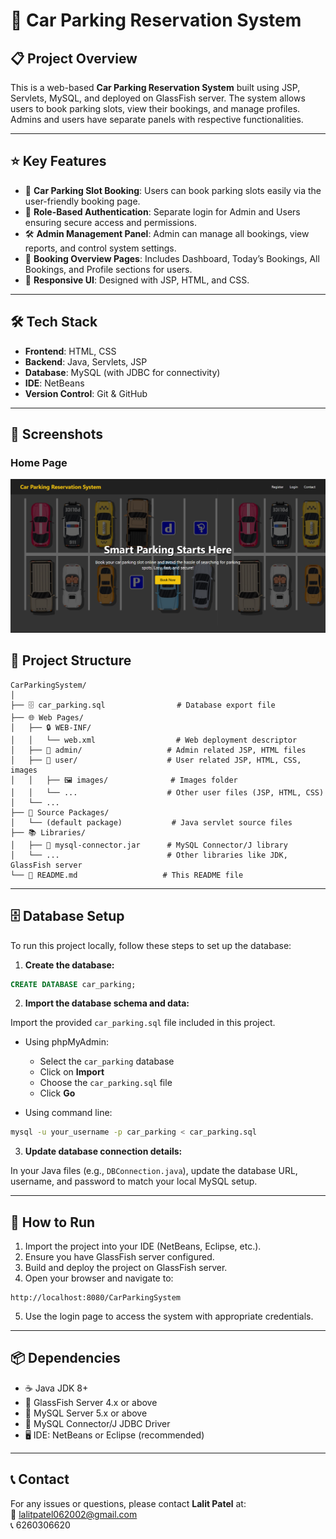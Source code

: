 
# 🚗 Car Parking Reservation System

## 📋 Project Overview
This is a web-based **Car Parking Reservation System** built using JSP, Servlets, MySQL, and deployed on GlassFish server. The system allows users to book parking slots, view their bookings, and manage profiles. Admins and users have separate panels with respective functionalities.

---

## ⭐ Key Features
- 🚗 **Car Parking Slot Booking**: Users can book parking slots easily via the user-friendly booking page.
- 🔐 **Role-Based Authentication**: Separate login for Admin and Users ensuring secure access and permissions.
- 🛠️ **Admin Management Panel**: Admin can manage all bookings, view reports, and control system settings.
- 📅 **Booking Overview Pages**: Includes Dashboard, Today’s Bookings, All Bookings, and Profile sections for users.
- 🎨 **Responsive UI**: Designed with JSP, HTML, and CSS.

---

## 🛠️ Tech Stack

- **Frontend**: HTML, CSS
- **Backend**: Java, Servlets, JSP
- **Database**: MySQL (with JDBC for connectivity)
- **IDE**: NetBeans
- **Version Control**: Git & GitHub

---
## 📸 Screenshots

###  Home Page
![Home Page](https://github.com/LalitPatel06/Car_Parking_Reservation_System/blob/607ca9159cabd160b1cd131b99f73e97c7256c87/Screenshot%202025-06-04%20233638.png)

## 📁 Project Structure

```
CarParkingSystem/
│
├── 🗄️ car_parking.sql                # Database export file
├── 🌐 Web Pages/
│   ├── 🔒 WEB-INF/
│   │   └── web.xml                  # Web deployment descriptor
│   ├── 👤 admin/                   # Admin related JSP, HTML files
│   ├── 👥 user/                    # User related JSP, HTML, CSS, images
│   │   ├── 🖼️ images/              # Images folder
│   │   └── ...                    # Other user files (JSP, HTML, CSS)
│   └── ...                       
├── 📂 Source Packages/
│   └── (default package)           # Java servlet source files
├── 📚 Libraries/
│   ├── 🔌 mysql-connector.jar      # MySQL Connector/J library
│   └── ...                        # Other libraries like JDK, GlassFish server
└── 📄 README.md                   # This README file
```

---

## 🗄️ Database Setup

To run this project locally, follow these steps to set up the database:

1. **Create the database:**

```sql
CREATE DATABASE car_parking;
```

2. **Import the database schema and data:**

Import the provided `car_parking.sql` file included in this project.

- Using phpMyAdmin:  
  - Select the `car_parking` database  
  - Click on **Import**  
  - Choose the `car_parking.sql` file  
  - Click **Go**

- Using command line:

```bash
mysql -u your_username -p car_parking < car_parking.sql
```

3. **Update database connection details:**

In your Java files (e.g., `DBConnection.java`), update the database URL, username, and password to match your local MySQL setup.

---

## 🚀 How to Run

1. Import the project into your IDE (NetBeans, Eclipse, etc.).
2. Ensure you have GlassFish server configured.
3. Build and deploy the project on GlassFish server.
4. Open your browser and navigate to:

```
http://localhost:8080/CarParkingSystem
```

5. Use the login page to access the system with appropriate credentials.

---

## 📦 Dependencies

- ☕ Java JDK 8+
- 🐬 GlassFish Server 4.x or above
- 🐬 MySQL Server 5.x or above
- 🔌 MySQL Connector/J JDBC Driver
- 🖥️ IDE: NetBeans or Eclipse (recommended)

---

## 📞 Contact

For any issues or questions, please contact **Lalit Patel** at:  
📧 lalitpatel062002@gmail.com  
📞 6260306620
